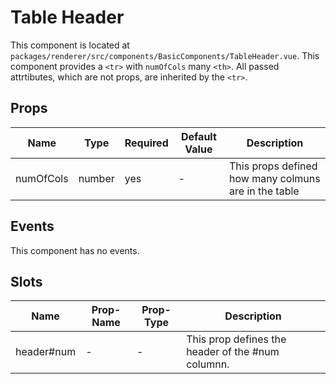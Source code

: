 # Table Header

This component is located at `packages/renderer/src/components/BasicComponents/TableHeader.vue`.
This component provides a `<tr>` with `numOfCols` many `<th>`.
All passed attrtibutes, which are not props, are inherited by the `<tr>`.


## Props

| Name         | Type               | Required | Default Value | Description                                                |
| ------------ | ------------------ | -------- | ------------- | ---------------------------------------------------------- |
| numOfCols    | number             | yes      | -             | This props defined how many colmuns are in the table       |

## Events

This component has no events.

## Slots

| Name        | Prop-Name    | Prop-Type                  | Description                                       |
| ----------- | ------------ | -------------------------- | ------------------------------------------------- |
| header#num  | -            | -                          | This prop defines the header of the #num columnn. |